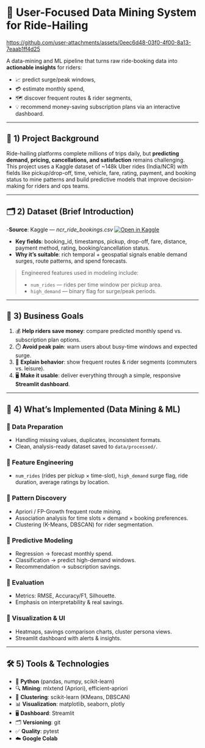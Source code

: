 # 🚖 User-Focused Data Mining System for Ride-Hailing
https://github.com/user-attachments/assets/0eec6d48-03f0-4f00-8a13-7eaab1ff4d25

A data-mining and ML pipeline that turns raw ride-booking data into **actionable insights** for riders:
- 📈 predict surge/peak windows,
- 💳 estimate monthly spend,
- 🗺️ discover frequent routes & rider segments,
- 💡 recommend money-saving subscription plans via an interactive dashboard.

---

## 📜 1) Project Background

Ride-hailing platforms complete millions of trips daily, but **predicting demand, pricing, cancellations, and satisfaction** remains challenging.  
This project uses a Kaggle dataset of ~148k Uber rides (India/NCR) with fields like pickup/drop-off, time, vehicle, fare, rating, payment, and booking status to mine patterns and build predictive models that improve decision-making for riders and ops teams.

---

## 🗂️ 2) Dataset (Brief Introduction)

-**Source**: Kaggle — *ncr_ride_bookings.csv*  [![Open in Kaggle](https://kaggle.com/static/images/open-in-kaggle.svg)](https://www.kaggle.com/datasets/yashdevladdha/uber-ride-analytics-dashboard/data?select=ncr_ride_bookings.csv)

- **Key fields**: booking_id, timestamps, pickup, drop-off, fare, distance, payment method, rating, booking/cancellation status.  
- **Why it’s suitable**: rich temporal + geospatial signals enable demand surges, route patterns, and spend forecasts.  

> Engineered features used in modeling include:
> - `num_rides` — rides per time window per pickup area.
> - `high_demand` — binary flag for surge/peak periods.

---

## 🎯 3) Business Goals

1. 💰 **Help riders save money**: compare predicted monthly spend vs. subscription plan options.  
2. ⏱️ **Avoid peak pain**: warn users about busy-time windows and expected surge.  
3. 🚦 **Explain behavior**: show frequent routes & rider segments (commuters vs. leisure).  
4. 🖥️ **Make it usable**: deliver everything through a simple, responsive **Streamlit dashboard**.  

---

## 🧠 4) What’s Implemented (Data Mining & ML)

### 🔹 Data Preparation
- Handling missing values, duplicates, inconsistent formats.  
- Clean, analysis-ready dataset saved to `data/processed/`.

### 🔹 Feature Engineering
- `num_rides` (rides per pickup × time-slot), `high_demand` surge flag, ride duration, average ratings by location.  

### 🔹 Pattern Discovery
- Apriori / FP-Growth frequent route mining.  
- Association analysis for time slots × demand × booking preferences.  
- Clustering (K-Means, DBSCAN) for rider segmentation.  

### 🔹 Predictive Modeling
- Regression → forecast monthly spend.  
- Classification → predict high-demand windows.  
- Recommendation → subscription savings.  

### 🔹 Evaluation
- Metrics: RMSE, Accuracy/F1, Silhouette.  
- Emphasis on interpretability & real savings.  

### 🔹 Visualization & UI
- Heatmaps, savings comparison charts, cluster persona views.  
- Streamlit dashboard with alerts & insights.  

---

## 🛠️ 5) Tools & Technologies

- 🐍 **Python** (pandas, numpy, scikit-learn)  
- 🔍 **Mining**: mlxtend (Apriori), efficient-apriori  
- 🧩 **Clustering**: scikit-learn (KMeans, DBSCAN)  
- 📊 **Visualization**: matplotlib, seaborn, plotly  
- 🖥️ **Dashboard**: Streamlit  
- 🗂️ **Versioning**: git  
- ✅ **Quality**: pytest  
- ☁️ **Google Colab** 

